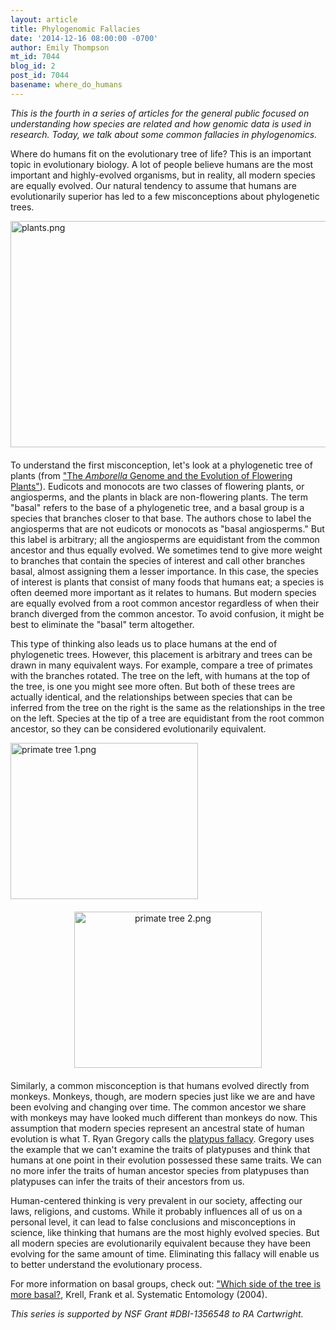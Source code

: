 ```yaml
---
layout: article
title: Phylogenomic Fallacies
date: '2014-12-16 08:00:00 -0700'
author: Emily Thompson
mt_id: 7044
blog_id: 2
post_id: 7044
basename: where_do_humans
---
```

_This is the fourth in a series of articles for the general public focused on understanding how species are related and how genomic data is used in research. Today, we talk about some common fallacies in phylogenomics._

Where do humans fit on the evolutionary tree of life? This is an important topic in evolutionary biology. A lot of people believe humans are the most important and highly-evolved organisms, but in reality, all modern species are equally evolved. Our natural tendency to assume that humans are evolutionarily superior has led to a few misconceptions about phylogenetic trees.

<img src="/PT/uploads/2014/plants.png" alt="plants.png" width="600" height="362" style="float: left; margin: 0 20px 20px 0;" class="mt-image-left" />

To understand the first misconception, let's look at a phylogenetic tree of plants (from ["The _Amborella_ Genome and the Evolution of Flowering Plants"](http://www.sciencemag.org/content/342/6165/1241089)). Eudicots and monocots are two classes of flowering plants, or angiosperms, and the plants in black are non-flowering plants. The term "basal" refers to the base of a phylogenetic tree, and a basal group is a species that branches closer to that base. The authors chose to label the angiosperms that are not eudicots or monocots as "basal angiosperms." But this label is arbitrary; all the angiosperms are equidistant from the common ancestor and thus equally evolved. We sometimes tend to give more weight to branches that contain the species of interest and call other branches basal, almost assigning them a lesser importance. In this case, the species of interest is plants that consist of many foods that humans eat; a species is often deemed more important as it relates to humans. But modern species are equally evolved from a root common ancestor regardless of when their branch diverged from the common ancestor. To avoid confusion, it might be best to eliminate the "basal" term altogether.

This type of thinking also leads us to place humans at the end of phylogenetic trees. However, this placement is arbitrary and trees can be drawn in many equivalent ways. For example, compare a tree of primates with the branches rotated. The tree on the left, with humans at the top of the tree, is one you might see more often. But both of these trees are actually identical, and the relationships between species that can be inferred from the tree on the right is the same as the relationships in the tree on the left. Species at the tip of a tree are equidistant from the root common ancestor, so they can be considered evolutionarily equivalent.

<img src="/PT/uploads/2014/primate%20tree%201.png" alt="primate tree 1.png" width="300" height="250" style="float: left; margin: 0 20px 20px 0;" class="mt-image-left" />

<img src="/PT/uploads/2014/primate%20tree%202.png" alt="primate tree 2.png" width="300" height="250" style="text-align: center; display: block; margin: 0 auto 20px;" class="mt-image-center" />

Similarly, a common misconception is that humans evolved directly from monkeys. Monkeys, though, are modern species just like we are and have been evolving and changing over time. The common ancestor we share with monkeys may have looked much different than monkeys do now. This assumption that modern species represent an ancestral state of human evolution is what T. Ryan Gregory calls the [platypus fallacy](http://www.genomicron.evolverzone.com/2012/06/the-platypus-fallacy/). Gregory uses the example that we can't examine the traits of platypuses and think that humans at one point in their evolution possessed these same traits. We can no more infer the traits of human ancestor species from platypuses than platypuses can infer the traits of their ancestors from us. 	

Human-centered thinking is very prevalent in our society, affecting our laws, religions, and customs. While it probably influences all of us on a personal level, it can lead to false conclusions and misconceptions in science, like thinking that humans are the most highly evolved species. But all modern species are evolutionarily equivalent because they have been evolving for the same amount of time. Eliminating this fallacy will enable us to better understand the evolutionary process.

For more information on basal groups, check out: ["Which side of the tree is more basal?](http://onlinelibrary.wiley.com/doi/10.1111/j.0307-6970.2004.00262.x/full), Krell, Frank et al. Systematic Entomology (2004).

_This series is supported by NSF Grant #DBI-1356548 to RA Cartwright._
